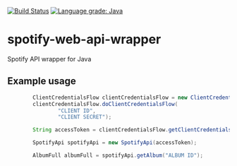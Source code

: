 [![Build Status](https://dev.azure.com/jzheng21/jzheng/_apis/build/status/jzheng2017.spotify-web-api-wrapper?branchName=main)](https://dev.azure.com/jzheng21/jzheng/_build/latest?definitionId=1&branchName=main)
[![Language grade: Java](https://img.shields.io/lgtm/grade/java/g/jzheng2017/spotify-web-api-wrapper.svg?logo=lgtm&logoWidth=18)](https://lgtm.com/projects/g/jzheng2017/spotify-web-api-wrapper/context:java)
# spotify-web-api-wrapper
Spotify API wrapper for Java

## Example usage
```java
        ClientCredentialsFlow clientCredentialsFlow = new ClientCredentialsFlow();
        clientCredentialsFlow.doClientCredentialsFlow(
                "CLIENT ID",
                "CLIENT SECRET");

        String accessToken = clientCredentialsFlow.getClientCredentialsFlowToken().getAccessToken();

        SpotifyApi spotifyApi = new SpotifyApi(accessToken);

        AlbumFull albumFull = spotifyApi.getAlbum("ALBUM ID");
```
